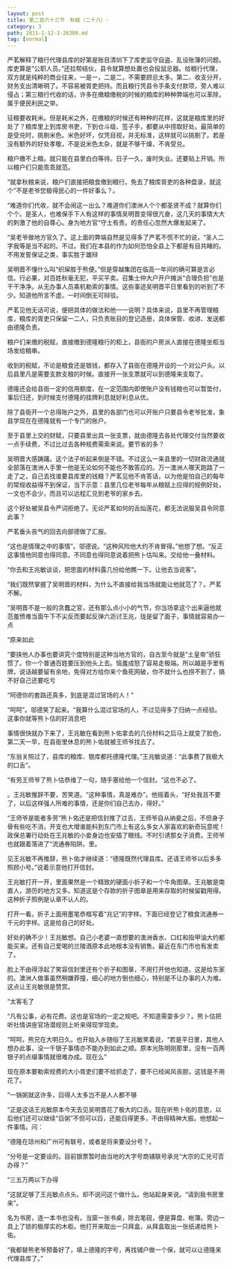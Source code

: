 ```yaml
---
layout: post
title: 第二百六十三节　秋赋（二十八）-
category: 3
path: 2011-1-12-3-26300.md
tag: [normal]
---
```


严茗解释了粮行代理县库的好第是账目清圳下了库吏监守自盗、乱设账簿的问题。库吏算是“公职人员。”还拉帮结伙，县令就算想处置也会投鼠忌器。给粮行代理，双方就是纯粹的商业往来，一是一，二是二，不需要顾忌太多。第二、收支分开，财务支出清晰明了。不容易被胥吏把持。而且粮行凭县令手条支付款项，旁人难以侵占；第三粮行代收的话，许多在缴粮缴税的时候的粮库的种种弊端也可以革除，属于便民利民之举。

征粮要收耗米。但是耗米之外，在缴粮的时候还有种种的花样，这就是粮库里的好处了？粮库里上到库房书吏，下到仓斗级、签子手，都要从中捞取好处。最简单的是受兑时，挑剔米色。米色好坏，仅凭目视，并无标准，这样就可以挑剔了。若是没有额外的好处孝敬，不是说米色太杂，就是不够干燥，不肯受兑。

粮户缴不上粮。就只能在县里白白等待。日子一久，废时失业。还要贴上开销。所以粮户们只能乖乖就范。

“就拿秋粮来说，粮户们直接把粮食缴到粮行。免去了粮库胥吏的各种盘录，就这个”不是老爷您极得民心的一件好事么？。

“难道你们代收，就不会闹这一出么？难道你们澳洲人个个都圣贤不成？就算你们个个。是圣人，也难保手下人有这样的事情吴明晋变得很亢奋，这几天的事情大大的刺激了他的自尊心。身为地方官“守土有责。的责任心忽然大爆发起来了。

“吴老爷做地方官久了。这上面的弊端自然是见得多了严茗不慌不忙的说，“圣人二字我等是当不起的。不过。我们在本县的作为如何恐怕全县上下都是有目共睹的。不用发誓保证之类，事实胜于雄辩

吴明晋不懂什么叫“织屎胜于熊便。”但是穿越集团在临高一年间的确可算是言必信。行必果，对百姓秋毫无犯，平买平卖。召集士仲大户开户摊派“合理负担”也是干干净净。从无办事人员乘机勒索的事情。这些事迹吴明晋平日里看到的听到了不少。知道他所言不虚。一时间倒无可辩驳。

严茗见他无话可说，便把具体的做法和他一一说明？具体来说，县里不再管理粮库，粮库的胥吏只保留一二人，只负责账目的登记造册，具体保管、收进、发送都由德隆负责。

粮户们来缴的税赋，直接缴到德隆粮行的柜上，县衙的户房派人直接在德隆坐柜当场发给粮串。

收到的税赋，不论是粮食还是银钱，都存入了县衙在德隆开设的一个对公户头。以后县里凡是需要支款支粮的时候。直接开一张支票就可以到德隆来支取了。

德隆还会给县衙一定的信用额度，在一定范围内即使账户没有钱粮也可以暂垫付，事后归还，到时候支付德隆的挂牌利息就好利息从优。

除了县衙开一个总得账户之外，县里的各部门也可以开账户只要县令老爷批准，象县学现在在德隆就有一个专门的账户。

至于县里上交的财赋，只要县里出具一张支票，就由德隆去各处代理交付当然要收一点手续费，不过比过去各种规费需索来说。要节省的多？

吴明晋大感踌躇。这个法子听起来倒是不错。不过这么一来县里的一切财政流通就全部落在澳洲人手里一他是无论如何不能也不敢答应的。万一澳洲人哪天跑路了一走了之，自己去找谁要县库里的钱粮？严茗见他不肯答话，以为他是怕自己的每年的常规收益得不到保证，当下示意：县里几位老爷每年从粮赋上应得的规例好处，一文也不会少，而且可以远程汇兑到老爷的家乡去。

这个好处被吴县令严词拒绝了。无论严茗如何的舌灿莲花，都无法说服吴县令同意此事？

严茗垂头丧气的回去向部德做了汇报。

“这也是情理之中的事情”。邬德说。“这种风险他大约不肯冒得。”他想了想。“反正这事情他同意也得同意。不同意也得同意说着把熊卜估叫来。交给他一叠材料。

“你去和王兆敏谈谈，把思面的材料露几份给他瞧一下。让他去当说客”。

“我们既然掌握了吴明晋的材料，为什么不直接给我当场就能让他就范了？。严茗不解。

“吴明晋不是一般的贪蠢之官，还有那么点小小的气节，你当场拿这个出来逼他就范羞愤难当面午下不尖反而要起反弹六沥讨王兆，珑是留了面子，事情就容易办一点

“原来如此

“要挟他人办事也要讲究个度特别是这种当地方官的，自古至今就是“土皇帝”骄狂惯了。你一个普通百姓要压到他头上去。恼羞成怒了容易走极端。所以越是手里有牌，说话越要留有余地，免得对方给你来个鱼死网破，你不就什么也捞不到了，搞不好自己还要吃亏

“阿德你的套路还真多，到底是混过官场的人！”

“呵呵”。邬德笑了起来。“我算什么混过官场的人，不过见得多了归纳一点经验。这事你就等熊卜估的好消息吧

事情很快就办下来了，王兆敏在看到熊卜佑拿去的几份材料之后马上就变了脸色，第二天一早，在县衙里休息的熊卜佑就被王师爷找去了。

“东翁关照过了，县库的粮库、银库都托德隆代理。”王兆敏说道：“此事费了我极大的口舌”。

“有劳王师爷了熊卜估恭维了一句，随手塞给他一个信封。“这也不必了。

。王兆敏推辞不要，苦笑道。“这种事情，真是难办”。他摇着头，“好处我且不要了，以后这样强人所难的事情，还是你们自己去办，得好。”

“王师爷是能者多劳”熊卜佑还是把信封推了过去，王师爷自从纳妾之后，不但身子骨有些吃不消，开支也大增谁能料到东门市上有这么多女人家喜欢的新奇玩意呢！政保总署行动处在王兆敏的小妾身边也安插了眼线。不时引诱那女子消费。王师爷也就跟着落进了“流通券陷阱。里。

见王兆敏不再推辞，熊卜佑才继续道：“德隆既然代理县库。还请王师爷以后多多照顾小号。”说着示意他打开信封。

王兆敏打开一开，里面果然是一个精致的硬面小折子和一个牛角图章。王兆敏是南直人，游历的地方又多。知道这是个存款的折子图章是用来存取的时候留戳用得。这种折子照例是认章不认人的。

打开一看。折子上面用墨笔恭楷写着“兆记”的字样。下面已经登记了粮食流通券一千元的字样。这是给自己的好处。

好处的确不少！王兆敏想。自己小老婆一直想要的澳洲香水、口红和指甲油大约都能买来。还有自己爱喝的兰陵酒原本此地根本没有销售。最近在东门市也有发卖了。

脸上不由得浮起了笑容信封里还有个折子和图章，不用打开他也知道。这是给东家的。澳洲人做事虽然稍嫌莽撞，细心的地方倒也细心，特别是不让办事的人为难。这点让王兆敏很是赞赏。

“太客毛了

“凡有公事，必有花费。这也是官场的一定之规吧。不知道需耍多少？。熊卜估把听社情讲座官场潜规则上听来得现学现卖。

“呵呵，熊兄在大明日久。也开始入乡随俗了王兆敏笑着说，“若是平日里，其他人想办此事，没一千银子事情亦不能办到如此之顺。原本光陈明刚那里，没有一百两银子的点缀事情就很难办成。现在么”

现在原本要勒索规费的大小胥吏们要不给抓走了，要不已经闻风丧胆，这钱是不用花了。

“一锅粥就这许多，舀得人太多岂不是人人都不够

“正是这话王兆敏原本今天去见吴明晋花了极大的口舌。现在听熊卜佑的意思，以后他们还可以继续“舀粥”不但可以舀，还能舀得更多，不由得精神大振。他想起一件事情。问：

“德隆在琼州和广州可有联号，或者是将来要设分号？。

“分号是一定要设的。目前银票暂时由当地的大字号商铺联号承兑“大宗的汇兑可否办得？”

“三五万两以下办得

“这就足够了王兆敏点点头。却不说问这个做什么。他站起身来说。“请到我书房里来”。

名为书房，连一本书也没有。当窗一张书桌，除去笔砚，便是算盘、帐簿。旁边一具上了锁的极厚实的木柜。他打开来取出一只拜盒，从拜盒取出一张纸递给熊卜佑。

“我都替熊老爷预备好了，填上德隆的字号，再找铺户做一个保，就可以让德隆来代理县库了。”